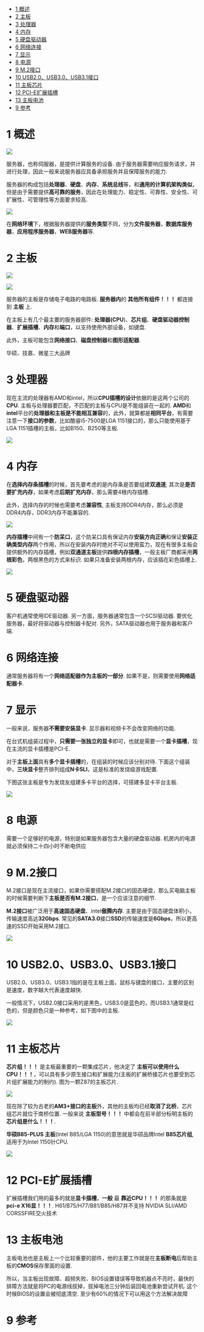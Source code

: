 
<!-- @import "[TOC]" {cmd="toc" depthFrom=1 depthTo=6 orderedList=false} -->

<!-- code_chunk_output -->

* [1 概述](#1-概述)
* [2 主板](#2-主板)
* [3 处理器](#3-处理器)
* [4 内存](#4-内存)
* [5 硬盘驱动器](#5-硬盘驱动器)
* [6 网络连接](#6-网络连接)
* [7 显示](#7-显示)
* [8 电源](#8-电源)
* [9 M.2接口](#9-m2接口)
* [10 USB2.0、USB3.0、USB3.1接口](#10-usb20-usb30-usb31接口)
* [11 主板芯片](#11-主板芯片)
* [12 PCI\-E扩展插槽](#12-pci-e扩展插槽)
* [13 主板电池](#13-主板电池)
* [9 参考](#9-参考)

<!-- /code_chunk_output -->

# 1 概述

![](./images/2019-04-22-16-16-06.png)

服务器，也称伺服器，是提供计算服务的设备. 由于服务器需要响应服务请求，并进行处理，因此一般来说服务器应具备承担服务并且保障服务的能力.  

服务器的构成包括**处理器**、**硬盘**、**内存**、**系统总线**等，和**通用的计算机架构类似**，但是由于需要提供**高可靠的服务**，因此在处理能力、稳定性、可靠性、安全性、可扩展性、可管理性等方面要求较高.  

![](./images/2019-04-22-16-17-31.png)

在**网络环境**下，根据服务器提供的**服务类型**不同，分为**文件服务器**，**数据库服务器**，**应用程序服务器**，**WEB服务器**等. 

# 2 主板

![](./images/2019-04-22-15-52-02.png)

![](./images/2019-04-22-16-01-51.png)

服务器的主板是存储电子电路的电路板. **服务器内**的 **其他所有组件！！！** 都连接到 **主板** 上. 

在主板上有几个最主要的服务器部件: **处理器(CPU**)、**芯片组**、**硬盘驱动器控制器**、**扩展插槽**、**内存**和**端口**，以支持使用外部设备，如键盘. 

此外，主板可能包含**网络接口**、**磁盘控制器**和**图形适配器**. 

华硕、技嘉、微星三大品牌

# 3 处理器

现在主流的处理器有AMD和intel，所以**CPU插槽的设计**依据的是这两个公司的**CPU**. 主板与处理器要匹配，不匹配的主板与CPU是不能组装在一起的. **AMD**和**intel**平台的**处理器和主板是不能相互兼容**的，此外，就算都是**相同平台**，有需要注意一下**接口的参数**，比如酷睿i5-7500是LGA 1151接口的，那么只能使用基于LGA 1151插槽的主板，比如B150、B250等主板. 

![](./images/2019-04-22-15-52-48.png)

# 4 内存

在**选择内存条插槽**的时候，首先要考虑的是内存条是否要组建**双通道**; 其次是**是否要扩充内存**，如果考虑**后期扩充内存**，那么需要4根内存插槽. 

此外，选择内存的时候也需要考虑**兼容性**, 主板支持DDR4内存，那么必须是DDR4内存，DDR3内存不能兼容的. 

![](./images/2019-04-22-15-53-11.png)

**内存插槽**中间有一个**防呆口**，这个防呆口具有保证内存**安装方向正确**和保证**安装正确类型内存**两个作用，所以在安装内存时绝对不可以使用蛮力，现在有很多主板会提供额外的内存插槽，例如**双通道主板**提供**四根内存插槽**，一般主板厂商都采用**两根彩色**，两根黑色的方式来标识. 如果只准备安装两根内存，应该插在彩色插槽上. 

![](./images/2019-04-22-16-00-03.png)

# 5 硬盘驱动器

客户机通常使用IDE驱动器. 另一方面，服务器通常包含一个SCSI驱动器. 要优化服务器，最好将驱动器与控制器卡配对. 另外，SATA驱动器也用于服务器和客户端. 

# 6 网络连接

通常服务器将有一个**网络适配器作为主板的一部分**. 如果不是，则需要使用**网络适配器卡**. 

# 7 显示

一般来说，服务器**不需要安装显卡**. 显示器和视频卡不会改变网络的功能. 

在台式机组装过程中，**只需要一张独立的显卡**即可，也就是需要一个**显卡插槽**，现在主流的显卡插槽是PCI\-E. 

对于**主板上面**具有**多个显卡插槽**的，在组装的时候应该分别对待. 下面这个组装中，**三块显卡**整齐排列组成**N卡SLI**，这是标准的发烧级游戏配置. 

下图这张主板是专为发烧友组建多卡平台的选择，可搭建多显卡平台主板. 

![](./images/2019-04-22-15-54-24.png)

# 8 电源

需要一个足够好的电源，特别是如果服务器包含大量的硬盘驱动器. 机房内的电源就必须保持二十四小时不断电供应

# 9 M.2接口

M.2接口是现在主流接口，如果你需要搭配M.2接口的固态硬盘，那么买电脑主板的时候需要判断下**主板是否有M.2接口**，是一个应该注意的细节. 

**M.2接口**被广泛用于**高速固态硬盘**、intel**傲腾内存**. 主要是由于固态硬盘体积小，传输速度高达**32Gbps**. 常见的**SATA3.0**接口**SSD**的传输速度是**6Gbps**，所以更高速的SSD开始采用M.2接口. 

![](./images/2019-04-22-15-56-10.png)

# 10 USB2.0、USB3.0、USB3.1接口

USB2.0、USB3.0、USB3.1指的是在主板上面，鼠标与键盘的接口，主要的区别是速度，数字越大代表速度越快. 

一般情况下，USB2.0接口采用的是黑色，USB3.0是蓝色的，而USB3.1通常是红色的，但是颜色只是一种参考，如下图中的主板. 

![](./images/2019-04-22-15-58-01.png)

# 11 主板芯片

**芯片组！！！** 是主板最重要的一颗集成芯片，他决定了 **主板可以使用什么CPU！！！**，可以具有多少原生接口和扩展能力(主板的扩展桥接芯片也要受到芯片组扩展能力的制约). 图为一颗Z87的主板芯片. 

![](./images/2019-04-22-16-03-53.png)

现在除了较为古老的**AM3\+接口的主板**外，其他的主板均已经**取消了北桥**，芯片组芯片就位于南桥位置. 一般来说 **主板型号！！！** 中都会在前半部分标明主板的**芯片组是什么！！！**. 

**华硕B85-PLUS 主板**(Intel B85/LGA 1150)的意思就是华硕品牌Intel **B85芯片组**, 适用于为Intel 1150针CPU. 

![](./images/2019-04-22-16-04-31.png)

# 12 PCI\-E扩展插槽

扩展插槽我们用的最多的就是**显卡插槽**，**一般** 最 **靠近CPU！！！** 的那条就是 **pci\-e X16显！！！**. H61/B75/H77/B81/B85/H87并不支持 NVIDIA SLI/AMD CORSSFIRE交火技术

# 13 主板电池

主板电池也是主板上一个比较重要的部件，他的主要工作就是在**主板断电**后帮助主板的**CMOS**保存里面的设置. 

所以，当主板出现故障、超频失败、BIOS设置错误等导致机器点不亮时，最快的排障方法就是将PC的电源线拔掉，拔掉电池三分钟后装回电池重新尝试开机. 这个时候BIOS的设置会被彻底清空. 至少有60%的情况下可以用这个方法解决故障

# 9 参考

